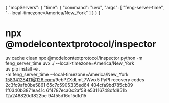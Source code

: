 {
  "mcpServers": {
    "time": {
      "command": "uvx",
      "args": [
        "feng-server-time",
        "--local-timezone=America/New_York"
      ]
    }
  }
}
# npx @modelcontextprotocol/inspector
uv cache clean
npx @modelcontextprotocol/inspector python -m feng_server_time 
uvx ./ --local-timezone=America/New_York    
uv pip install -e .   
-m feng_server_time --local-timezone=America/New_York
15834128411@126.com/9ebPZXdLmL7Wwx5
PyPI recovery codes
2c3fc9afb0be5861
65c7c5905335ed64
404cfa9bd785cb09
1f0340b3871ea41c
6f4787eca0c2af58
e53116748dfd851b
f2a248820df822be
94f55d16cf5dfd15